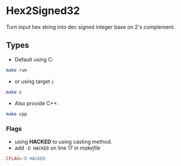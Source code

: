 # Hex2Signed32
Turn input hex string into dec signed integer base on 2's complement.

## Types
- Default using C:

```bash
make run
```

- or using target `c`

```bash
make c
```

- Also provide C++:

```bash
make cpp
```

### Flags
- using **HACKED** to using casting method.
- add `-D HACKED` on line 17 in *makefile*

```makefile
CFLAG=-D HACKED
```
